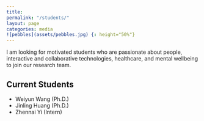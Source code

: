 ```yaml
---
title: 
permalink: "/students/"
layout: page
categories: media
![pebbles](assets/pebbles.jpg) {: height="50%"}
---
```

I am looking for motivated students who are passionate about people, interactive and collaborative technologies, healthcare, and mental wellbeing to join our research team.

## Current Students

 - Weiyun Wang (Ph.D.)
 - Jinling Huang (Ph.D.)
 - Zhennai Yi (Intern)



